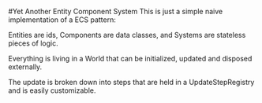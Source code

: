 #Yet Another Entity Component System
This is just a simple naive implementation of a ECS pattern:

Entities are ids, Components are data classes, and Systems are stateless
pieces of logic.

Everything is living in a World that can be initialized, updated and
disposed externally.

The update is broken down into steps that are held in a
UpdateStepRegistry and is easily customizable.
